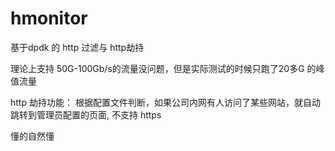 # hmonitor
基于dpdk 的 http 过滤与 http劫持

理论上支持 50G-100Gb/s的流量没问题，但是实际测试的时候只跑了20多G 的峰值流量

http 劫持功能： 根据配置文件判断，如果公司内网有人访问了某些网站，就自动跳转到管理员配置的页面, 不支持 https 

懂的自然懂
